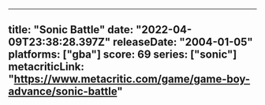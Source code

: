 
---
title: "Sonic Battle"
date: "2022-04-09T23:38:28.397Z"
releaseDate: "2004-01-05"
platforms: ["gba"]
score: 69
series: ["sonic"]
metacriticLink: "https://www.metacritic.com/game/game-boy-advance/sonic-battle"
---
